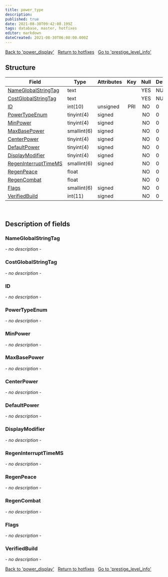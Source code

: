```yaml
---
title: power_type
description: 
published: true
date: 2021-08-30T09:42:08.199Z
tags: database, master, hotfixes
editor: markdown
dateCreated: 2021-08-30T06:00:00.000Z
---
```


<a href="https://dev.trinitycore.info/en/database/master/hotfixes/power_display" class="mt-5 v-btn v-btn--depressed v-btn--flat v-btn--outlined theme--light v-size--default darkblue--text text--lighten-3"><span class="v-btn__content"><i aria-hidden="true" class="v-icon notranslate v-icon--left mdi mdi-arrow-left theme--light"></i><span>Back to 'power_display'</span></span></a>&nbsp;&nbsp;&nbsp;<a href="https://dev.trinitycore.info/en/database/master/hotfixes/home" class="mt-5 v-btn v-btn--depressed v-btn--flat v-btn--outlined theme--light v-size--default darkblue--text text--lighten-3"><span class="v-btn__content"><i aria-hidden="true" class="v-icon notranslate v-icon--left mdi mdi-home-outline theme--light"></i><span>Return to hotfixes</span></span></a>&nbsp;&nbsp;&nbsp;<a href="https://dev.trinitycore.info/en/database/master/hotfixes/prestige_level_info" class="mt-5 v-btn v-btn--depressed v-btn--flat v-btn--outlined theme--light v-size--default darkblue--text text--lighten-3"><span class="v-btn__content"><span>Go to 'prestige_level_info'</span><i aria-hidden="true" class="v-icon notranslate v-icon--right mdi mdi-arrow-right theme--light"></i></span></a>

## Structure

| Field | Type | Attributes | Key | Null | Default | Extra | Comment |
| --- | --- | --- | :---: | :---: | --- | --- | --- |
| [NameGlobalStringTag](#NameGlobalStringTag) | text |  |  | YES | NULL |  |  |
| [CostGlobalStringTag](#CostGlobalStringTag) | text |  |  | YES | NULL |  |  |
| [ID](#ID) | int(10) | unsigned | PRI | NO | 0 |  |  |
| [PowerTypeEnum](#PowerTypeEnum) | tinyint(4) | signed |  | NO | 0 |  |  |
| [MinPower](#MinPower) | tinyint(4) | signed |  | NO | 0 |  |  |
| [MaxBasePower](#MaxBasePower) | smallint(6) | signed |  | NO | 0 |  |  |
| [CenterPower](#CenterPower) | tinyint(4) | signed |  | NO | 0 |  |  |
| [DefaultPower](#DefaultPower) | tinyint(4) | signed |  | NO | 0 |  |  |
| [DisplayModifier](#DisplayModifier) | tinyint(4) | signed |  | NO | 0 |  |  |
| [RegenInterruptTimeMS](#RegenInterruptTimeMS) | smallint(6) | signed |  | NO | 0 |  |  |
| [RegenPeace](#RegenPeace) | float |  |  | NO | 0 |  |  |
| [RegenCombat](#RegenCombat) | float |  |  | NO | 0 |  |  |
| [Flags](#Flags) | smallint(6) | signed |  | NO | 0 |  |  |
| [VerifiedBuild](#VerifiedBuild) | int(11) | signed |  | NO | 0 |  |  |
&nbsp;
## Description of fields

### NameGlobalStringTag
*- no description -*
&nbsp;

### CostGlobalStringTag
*- no description -*
&nbsp;

### ID
*- no description -*
&nbsp;

### PowerTypeEnum
*- no description -*
&nbsp;

### MinPower
*- no description -*
&nbsp;

### MaxBasePower
*- no description -*
&nbsp;

### CenterPower
*- no description -*
&nbsp;

### DefaultPower
*- no description -*
&nbsp;

### DisplayModifier
*- no description -*
&nbsp;

### RegenInterruptTimeMS
*- no description -*
&nbsp;

### RegenPeace
*- no description -*
&nbsp;

### RegenCombat
*- no description -*
&nbsp;

### Flags
*- no description -*
&nbsp;

### VerifiedBuild
*- no description -*
&nbsp;

<a href="https://dev.trinitycore.info/en/database/master/hotfixes/power_display" class="mt-5 v-btn v-btn--depressed v-btn--flat v-btn--outlined theme--light v-size--default darkblue--text text--lighten-3"><span class="v-btn__content"><i aria-hidden="true" class="v-icon notranslate v-icon--left mdi mdi-arrow-left theme--light"></i><span>Back to 'power_display'</span></span></a>&nbsp;&nbsp;&nbsp;<a href="https://dev.trinitycore.info/en/database/master/hotfixes/home" class="mt-5 v-btn v-btn--depressed v-btn--flat v-btn--outlined theme--light v-size--default darkblue--text text--lighten-3"><span class="v-btn__content"><i aria-hidden="true" class="v-icon notranslate v-icon--left mdi mdi-home-outline theme--light"></i><span>Return to hotfixes</span></span></a>&nbsp;&nbsp;&nbsp;<a href="https://dev.trinitycore.info/en/database/master/hotfixes/prestige_level_info" class="mt-5 v-btn v-btn--depressed v-btn--flat v-btn--outlined theme--light v-size--default darkblue--text text--lighten-3"><span class="v-btn__content"><span>Go to 'prestige_level_info'</span><i aria-hidden="true" class="v-icon notranslate v-icon--right mdi mdi-arrow-right theme--light"></i></span></a>

